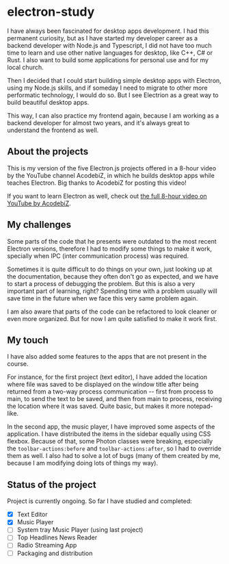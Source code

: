# electron-study

I have always been fascinated for desktop apps development. I had this permanent curiosity, but as I have started my developer career as a backend developer with Node.js and Typescript, I did not have too much time to learn and use other native languages for desktop, like C++, C# or Rust. I also want to build some applications for personal use and for my local church.

Then I decided that I could start building simple desktop apps with Electron, using my Node.js skills, and if someday I need to migrate to other more performatic technology, I would do so. But I see Electrion as a great way to build beautiful desktop apps.

This way, I can also practice my frontend again, because I am working as a backend developer for almost two years, and it's always great to understand the frontend as well.

## About the projects

This is my version of the five Electron.js projects offered in a 8-hour video by the YouTube channel AcodebiZ, in which he builds desktop apps while teaches Electron. Big thanks to AcodebiZ for posting this video!

If you want to learn Electron as well, check out [the full 8-hour video on YouTube by AcodebiZ](https://www.youtube.com/watch?v=3hqawL0xVxo).

## My challenges

Some parts of the code that he presents were outdated to the most recent Electron versions, therefore I had to modify some things to make it work, specially when IPC (inter communication process) was required.

Sometimes it is quite difficult to do things on your own, just looking up at the documentation, because they often don't go as expected, and we have to start a process of debugging the problem. But this is also a very important part of learning, right? Spending time with a problem usually will save time in the future when we face this very same problem again.

I am also aware that parts of the code can be refactored to look cleaner or even more organized. But for now I am quite satisfied to make it work first.

## My touch

I have also added some features to the apps that are not present in the course.

For instance, for the first project (text editor), I have added the location where file was saved to be displayed on the window title after being returned from a two-way process communication -- first from process to main, to send the text to be saved, and then from main to process, receiving the location where it was saved. Quite basic, but makes it more notepad-like.

In the second app, the music player, I have improved some aspects of the application. I have distributed the items in the sidebar equally using CSS flexbox. Because of that, some Photon classes were breaking, especially the `toolbar-actions:before` and `toolbar-actions:after`, so I had to override them as well. I also had to solve a lot of bugs (many of them created by me, because I am modifying doing lots of things my way).

## Status of the project

Project is currently ongoing. So far I have studied and completed:

 - [x] Text Editor
 - [x] Music Player
 - [ ] System tray Music Player (using last project)
 - [ ] Top Headlines News Reader
 - [ ] Radio Streaming App
 - [ ] Packaging and distribution
